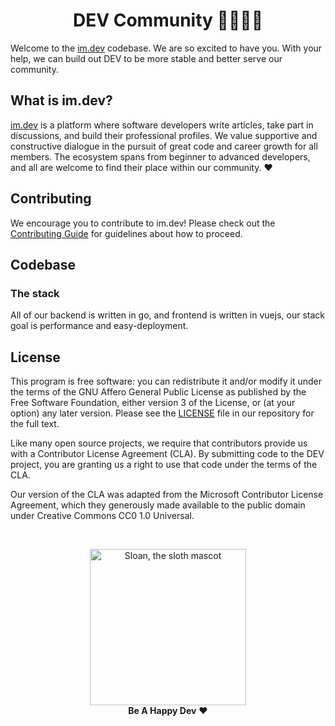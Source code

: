 <div align="center">
  <h1>DEV Community 👩‍💻👨‍💻</h1>
</div>

Welcome to the [im.dev](https://im.dev) codebase. We are so excited to have you. With your help, we can build out DEV to be more stable and better serve our community.

## What is im.dev?

[im.dev](https://im.dev) is a platform where software developers write articles, take part in discussions, and build their professional profiles. We value supportive and constructive dialogue in the pursuit of great code and career growth for all members. The ecosystem spans from beginner to advanced developers, and all are welcome to find their place within our community. ❤️

## Contributing

We encourage you to contribute to im.dev! Please check out the [Contributing Guide](https://github.com/thinkindev/community/blob/master/CONTRIBUTING.md) for guidelines about how to proceed.

## Codebase

### The stack
All of our backend is written in go, and frontend is written in vuejs, our stack goal is performance and easy-deployment.


## License

This program is free software: you can redistribute it and/or modify it under the terms of the GNU Affero General Public License as published by the Free Software Foundation, either version 3 of the License, or (at your option) any later version. Please see the [LICENSE](./LICENSE.md) file in our repository for the full text.

Like many open source projects, we require that contributors provide us with a Contributor License Agreement (CLA). By submitting code to the DEV project, you are granting us a right to use that code under the terms of the CLA.

Our version of the CLA was adapted from the Microsoft Contributor License Agreement, which they generously made available to the public domain under Creative Commons CC0 1.0 Universal.


<br>

<p align="center">
  <img alt="Sloan, the sloth mascot" width="250px" src="https://thepracticaldev.s3.amazonaws.com/uploads/user/profile_image/31047/af153cd6-9994-4a68-83f4-8ddf3e13f0bf.jpg">
  <br>
  <strong>Be A Happy Dev</strong> ❤️
</p>
